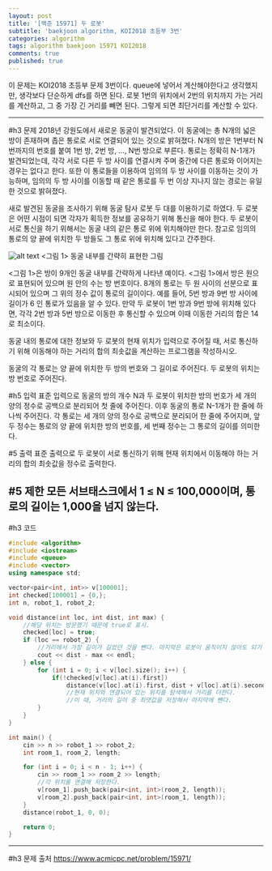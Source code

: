 ```yaml
---
layout: post
title: '[백준 15971] 두 로봇'
subtitle: 'baekjoon algorithm, KOI2018 초등부 3번'
categories: algorithm
tags: algorithm baekjoon 15971 KOI2018
comments: true
published: true
---
```

이 문제는 KOI2018 초등부 문제 3번이다. queue에 넣어서 계산해야한다고 생각했지만, 생각보다 단순하게 dfs를 하면 된다.
로봇 1번의 위치에서 2번의 위치까지 가는 거리를 계산하고, 그 중 가장 긴 거리를 빼면 된다. 그렇게 되면 최단거리를 계산할 수 있다.

---
#h3 문제
2018년 강원도에서 새로운 동굴이 발견되었다. 이 동굴에는 총 N개의 넓은 방이 존재하며 좁은 통로로 서로 연결되어 있는 것으로 밝혀졌다. N개의 방은 1번부터 N번까지의 번호를 붙여 1번 방, 2번 방, …, N번 방으로 부른다. 통로는 정확히 N-1개가 발견되었는데, 각각 서로 다른 두 방 사이를 연결시켜 주며 중간에 다른 통로와 이어지는 경우는 없다고 한다. 또한 이 통로들을 이용하여 임의의 두 방 사이를 이동하는 것이 가능하며, 임의의 두 방 사이를 이동할 때 같은 통로를 두 번 이상 지나지 않는 경로는 유일한 것으로 밝혀졌다.

새로 발견된 동굴을 조사하기 위해 동굴 탐사 로봇 두 대를 이용하기로 하였다. 두 로봇은 어떤 시점이 되면 각자가 획득한 정보를 공유하기 위해 통신을 해야 한다. 두 로봇이 서로 통신을 하기 위해서는 동굴 내의 같은 통로 위에 위치해야만 한다. 참고로 임의의 통로의 양 끝에 위치한 두 방들도 그 통로 위에 위치해 있다고 간주한다.

![alt text](https://upload.acmicpc.net/869fb1ce-7817-43c3-8a8a-f7b5bcadc911/-/preview/)
<그림 1> 동굴 내부를 간략히 표현한 그림

<그림 1>은 방이 9개인 동굴 내부를 간략하게 나타낸 예이다. <그림 1>에서 방은 원으로 표현되어 있으며 원 안의 수는 방 번호이다. 8개의 통로는 두 원 사이의 선분으로 표시되어 있으며 그 위의 정수 값이 통로의 길이이다. 예를 들어, 5번 방과 9번 방 사이에 길이가 6 인 통로가 있음을 알 수 있다. 만약 두 로봇이 1번 방과 9번 방에 위치해 있다면, 각각 2번 방과 5번 방으로 이동한 후 통신할 수 있으며 이때 이동한 거리의 합은 14로 최소이다.

동굴 내의 통로에 대한 정보와 두 로봇의 현재 위치가 입력으로 주어질 때, 서로 통신하기 위해 이동해야 하는 거리의 합의 최솟값을 계산하는 프로그램을 작성하시오.

동굴의 각 통로는 양 끝에 위치한 두 방의 번호와 그 길이로 주어진다. 두 로봇의 위치는 방 번호로 주어진다.

#h5 입력
표준 입력으로 동굴의 방의 개수 N과 두 로봇이 위치한 방의 번호가 세 개의 양의 정수로 공백으로 분리되어 첫 줄에 주어진다. 이후 동굴의 통로 N-1개가 한 줄에 하나씩 주어진다. 각 통로는 세 개의 양의 정수로 공백으로 분리되어 한 줄에 주어지며, 앞 두 정수는 통로의 양 끝에 위치한 방의 번호를, 세 번째 정수는 그 통로의 길이를 의미한다.

#5 출력
표준 출력으로 두 로봇이 서로 통신하기 위해 현재 위치에서 이동해야 하는 거리의 합의 최솟값을 정수로 출력한다.

#5 제한
모든 서브태스크에서 1 ≤ N ≤ 100,000이며, 통로의 길이는 1,000을 넘지 않는다.
---
#h3 코드


```cpp
#include <algorithm>
#include <iostream>
#include <queue>
#include <vector>
using namespace std;

vector<pair<int, int>> v[100001];
int checked[100001] = {0,};
int n, robot_1, robot_2;

void distance(int loc, int dist, int max) {
    //해당 위치는 방문했기 때문에 true로 표시.
    checked[loc] = true;
    if (loc == robot_2) {
        //거리에서 가장 길이가 길었던 것을 뺀다. 마지막은 로봇이 움직이지 않아도 되기 때문.
        cout << dist - max << endl;
    } else {
        for (int i = 0; i < v[loc].size(); i++) {
            if(!checked[v[loc].at(i).first])
                distance(v[loc].at(i).first, dist + v[loc].at(i).second, std::max(max, v[loc].at(i).second));
                //현재 위치와 연결되어 있는 위치를 탐색해서 거리를 더한다.
                //이 때, 거리의 길이 중 최댓값을 저장해서 마지막에 뺀다.
        }
    }
}

int main() {
    cin >> n >> robot_1 >> robot_2;
    int room_1, room_2, length;

    for (int i = 0; i < n - 1; i++) {
        cin >> room_1 >> room_2 >> length;
        //각 위치를 연결해 저장한다.
        v[room_1].push_back(pair<int, int>(room_2, length));
        v[room_2].push_back(pair<int, int>(room_1, length));
    }
    distance(robot_1, 0, 0);

    return 0;
}
```
---
#h3 문제 출처
<https://www.acmicpc.net/problem/15971/>
